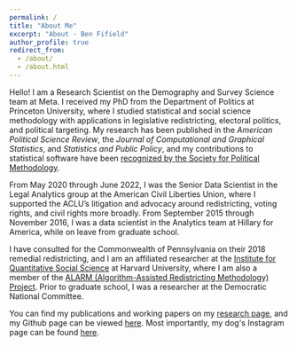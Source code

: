 ```yaml
---
permalink: /
title: "About Me"
excerpt: "About - Ben Fifield"
author_profile: true
redirect_from: 
  - /about/
  - /about.html
---
```


Hello! I am a Research Scientist on the Demography and Survey Science team at Meta. I received my PhD from the Department of Politics at Princeton University, where I studied statistical and social science methodology with applications in legislative redistricting, electoral politics, and political targeting. My research has been published in the _American Political Science Review_, the _Journal of Computational and Graphical Statistics_, and _Statistics and Public Policy_, and my contributions to statistical software have been [recognized by the Society for Political Methodology](https://polmeth.org/news/2021-statistical-software-award). 

From May 2020 through June 2022, I was the Senior Data Scientist in the Legal Analytics group at the American Civil Liberties Union, where I supported the ACLU’s litigation and advocacy around redistricting, voting rights, and civil rights more broadly. From September 2015 through November 2016, I was a data scientist in the Analytics team at Hillary for America, while on leave from graduate school. 

I have consulted for the Commonwealth of Pennsylvania on their 2018 remedial redistricting, and I am an affiliated researcher at the [Institute for Quantitative Social Science](https://www.iq.harvard.edu/) at Harvard University, where I am also a member of the [ALARM (Algorithm-Assisted Redistricting Methodology) Project](https://alarm-redist.github.io/). Prior to graduate school, I was a researcher at the Democratic National Committee.

You can find my publications and working papers on my [research page](/research/), and my Github page can be viewed [here](https://github.com/bfifield). Most importantly, my dog's Instagram page can be found [here](https://www.instagram.com/handsomecharliepup/).
